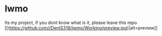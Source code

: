 # Iwmo
Its my project, if you dont know what is it, please leave this repo
[[(https://github.com//DenIS318/Iwmo/Working/preview.jpg)|alt=preview]]
